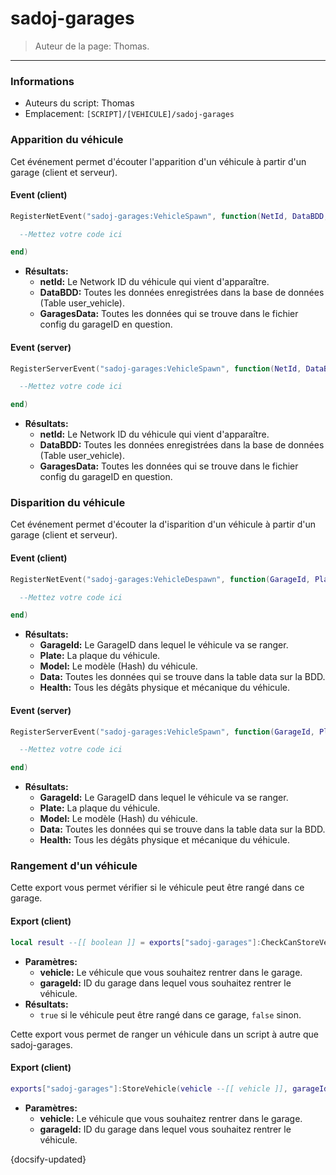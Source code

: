 # sadoj-garages

> Auteur de la page: Thomas.

---

### Informations

* Auteurs du script: Thomas
* Emplacement: `[SCRIPT]/[VEHICULE]/sadoj-garages`


### Apparition du véhicule

Cet événement permet d'écouter l'apparition d'un véhicule à partir d'un garage (client et serveur).

<!-- tabs:start -->
#### **Event (client)**
```lua
RegisterNetEvent("sadoj-garages:VehicleSpawn", function(NetId, DataBDD, GaragesData)

  --Mettez votre code ici

end)
```

* **Résultats:**
  * **netId:** Le Network ID du véhicule qui vient d'apparaître.
  * **DataBDD:** Toutes les données enregistrées dans la base de données (Table user_vehicle).
  * **GaragesData:** Toutes les données qui se trouve dans le fichier config du garageID en question.


#### **Event (server)**
```lua
RegisterServerEvent("sadoj-garages:VehicleSpawn", function(NetId, DataBDD, GaragesData)

  --Mettez votre code ici

end)
```

* **Résultats:**
  * **netId:** Le Network ID du véhicule qui vient d'apparaître.
  * **DataBDD:** Toutes les données enregistrées dans la base de données (Table user_vehicle).
  * **GaragesData:** Toutes les données qui se trouve dans le fichier config du garageID en question.
<!-- tabs:end -->




### Disparition du véhicule

Cet événement permet d'écouter la d'isparition d'un véhicule à partir d'un garage (client et serveur).

<!-- tabs:start -->
#### **Event (client)**
```lua
RegisterNetEvent("sadoj-garages:VehicleDespawn", function(GarageId, Plate, Model, Data, Health)

  --Mettez votre code ici

end)
```

* **Résultats:**
  * **GarageId:** Le GarageID dans lequel le véhicule va se ranger.
  * **Plate:** La plaque du véhicule.
  * **Model:** Le modèle (Hash) du véhicule.
  * **Data:** Toutes les données qui se trouve dans la table data sur la BDD.
  * **Health:** Tous les dégâts physique et mécanique du véhicule.


#### **Event (server)**
```lua
RegisterServerEvent("sadoj-garages:VehicleSpawn", function(GarageId, Plate, Model, Data, Health)

  --Mettez votre code ici

end)
```

* **Résultats:**
  * **GarageId:** Le GarageID dans lequel le véhicule va se ranger.
  * **Plate:** La plaque du véhicule.
  * **Model:** Le modèle (Hash) du véhicule.
  * **Data:** Toutes les données qui se trouve dans la table data sur la BDD.
  * **Health:** Tous les dégâts physique et mécanique du véhicule.
<!-- tabs:end -->


### Rangement d'un véhicule


Cette export vous permet vérifier si le véhicule peut être rangé dans ce garage.

<!-- tabs:start -->
#### **Export (client)**
```lua
local result --[[ boolean ]] = exports["sadoj-garages"]:CheckCanStoreVehicleByGarageId(vehicle --[[ vehicle ]], garageId --[[ integer ]])
```

* **Paramètres:**
  * **vehicle:** Le véhicule que vous souhaitez rentrer dans le garage.
  * **garageId:** ID du garage dans lequel vous souhaitez rentrer le véhicule.
* **Résultats:**
  * `true` si le véhicule peut être rangé dans ce garage, `false` sinon.
<!-- tabs:end -->


Cette export vous permet de ranger un véhicule dans un script à autre que sadoj-garages.

<!-- tabs:start -->
#### **Export (client)**
```lua
exports["sadoj-garages"]:StoreVehicle(vehicle --[[ vehicle ]], garageId --[[ integer ]])
```

* **Paramètres:**
  * **vehicle:** Le véhicule que vous souhaitez rentrer dans le garage.
  * **garageId:** ID du garage dans lequel vous souhaitez rentrer le véhicule.

<!-- tabs:end -->


{docsify-updated}
